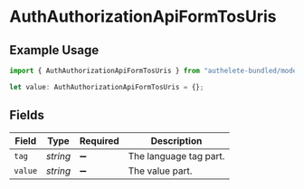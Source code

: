 # AuthAuthorizationApiFormTosUris

## Example Usage

```typescript
import { AuthAuthorizationApiFormTosUris } from "authelete-bundled/models/operations";

let value: AuthAuthorizationApiFormTosUris = {};
```

## Fields

| Field                  | Type                   | Required               | Description            |
| ---------------------- | ---------------------- | ---------------------- | ---------------------- |
| `tag`                  | *string*               | :heavy_minus_sign:     | The language tag part. |
| `value`                | *string*               | :heavy_minus_sign:     | The value part.        |